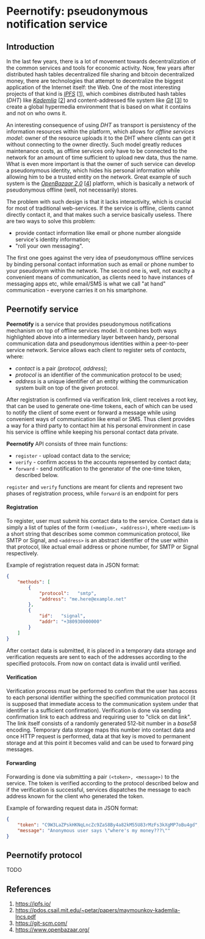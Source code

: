 # Peernotify: pseudonymous notification service


## Introduction
In the last few years, there is a lot of movement towards decentralization
of the common services and tools for economic activity. Now, few years after
distributed hash tables decentralized file sharing and bitcoin decentralized
money, there are technologies that attempt to decentralize the biggest
application of the Internet itself: the Web. One of the most interesting
projects of that kind is [*IPFS*][1] [[1]], which combines distributed hash tables
(*DHT*) like [*Kademlia*][2] [[2]] and content-addressed file system like
[*Git*][3] [[3]] to create a global hypermedia environment that is based on
what it contains and not on who owns it.

An interesting consequence of using *DHT* as transport is persistency of the
information resources within the platform, which allows for *offline services
model*: owner of the resource uploads it to the DHT where clients can get it
without connecting to the owner directly. Such model greatly reduces
maintenance costs, as offline services only have to be connected to the
network for an amount of time sufficient to upload new data, thus the name.
What is even more important is that the owner of such service can develop a
pseudonymous identity, which hides his personal information while allowing him
to be a trusted entity on the network. Great example of such system is the
[*OpenBazaar 2.0*][4] [[4]] platform, which is basically a network of pseudonymous
offline (well, not necessarily) stores.

The problem with such design is that it lacks interactivity, which is crucial
for most of traditional web-services. If the service is offline, clients cannot
directly contact it, and that makes such a service basically useless. There are
two ways to solve this problem:
- provide contact information like email or phone number alongside service's
identity information;
- "roll your own messaging".

The first one goes against the very idea of pseudonymous offline services by
binding personal contact information such as email or phone number to your
pseudonym within the network. The second one is, well, not exaclty a convenient
means of communication, as clients need to have instances of messaging apps etc,
while email/SMS is what we call "at hand" communication - everyone carries it
on his smartphone.


## Peernotify service

**Peernotify** is a service that provides pseudonymous notifications mechanism
on top of offline services model. It combines both ways highlighted above into
a intermediary layer between handy, personal communication data and
pseudonymous identities within a peer-to-peer service network. Service allows
each client to register sets of
*contacts*, where:
- *contact* is a pair *(protocol, address)*;
- *protocol* is an identifier of the communication protocol to be used;
- *address* is a unique identifier of an entity withing the communication system
built on top of the given protocol.

After registration is confirmed via verification link, client receives a root
key, that can be used to generate one-time tokens, each of which can be used to
notify the client of some event or forward a message while using convenient
ways of communication like email or SMS. Thus client provides a way for a third
party to contact him at his personal environment in case his service is offline
while keeping his personal contact data private.

**Peernotify** API consists of three main functions:
- `register` - upload contact data to the service;
- `verify` - confirm access to the accounts represented by contact data;
- `forward` - send notification to the generator of the one-time token,
described below.

`register` and `verify` functions are meant for clients and represent two phases
of registration process, while `forward` is an endpoint for pers

#### Registration
To register, user must submit his contact data to the service. Contact data is
simply a list of tuples of the form `(<medium>, <address>)`, where `<medium>`
is a short string that describes some common communication protocol, like SMTP
or Signal, and `<address>` is an abstract identifier of the user within that
protocol, like actual email address or phone number, for SMTP or Signal
respectively.

Example of registration request data in JSON format:
```json
{
    "methods": [
        {
            "protocol":   "smtp",
            "address": "me.here@example.net"
        },
        {
            "id":   "signal",
            "addr": "+380930000000"
        }
    ]
}
```

After contact data is submitted, it is placed in a temporary data storage and
verification requests are sent to each of the addresses according to the
specified protocols. From now on contact data is invalid until verified.

#### Verification
Verification process must be performed to confirm that the user has access
to each personal identifier withing the specified communication protocol
(it is supposed that immediate access to the communication system under that
identifier is a sufficient confirmation). Verification is done via sending
confirmation link to each address and requiring user to "click on dat link".
The link itself consists of a randomly generated 512-bit number in a *base58*
encoding. Temporary data storage maps this number into contact data
and once HTTP request is performed, data at that key is moved to permanent
storage and at this point it becomes valid and can be used to forward ping
messages.

#### Forwarding
Forwarding is done via submitting a pair `(<token>, <message>)` to the service.
The token is verified according to the protocol described below and if the
verification is successful, services dispatches the message to each address
known for the client who generated the token.

Example of forwarding request data in JSON format:
```json
{
    "token": "C9W3LaZPskHKNqLncZc9ZaS8By4a82kM55U83rMzFs3kXgMP7oBu4gd",
    "message": "Anonymous user says \"where's my money???\""
}
```


## Peernotify protocol
TODO

## References
1. https://ipfs.io/
2. https://pdos.csail.mit.edu/~petar/papers/maymounkov-kademlia-lncs.pdf
3. https://git-scm.com/
4. https://www.openbazaar.org/

[1]: https://ipfs.io/
[2]: https://pdos.csail.mit.edu/~petar/papers/maymounkov-kademlia-lncs.pdf
[3]: https://git-scm.com/
[4]: https://www.openbazaar.org/
